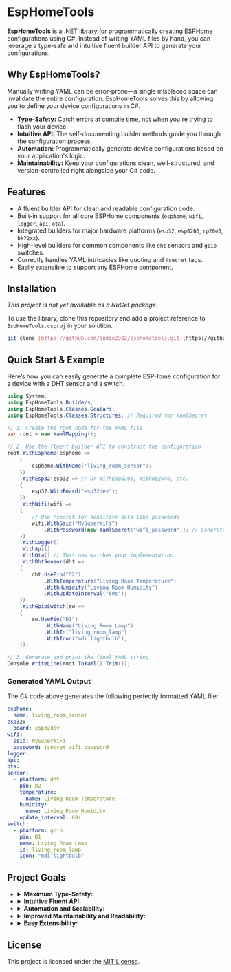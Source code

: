 # EspHomeTools

**EspHomeTools** is a .NET library for programmatically creating [ESPHome](https://esphome.io/) configurations using C#. Instead of writing YAML files by hand, you can leverage a type-safe and intuitive fluent builder API to generate your configurations.

## Why EspHomeTools?

Manually writing YAML can be error-prone—a single misplaced space can invalidate the entire configuration. EspHomeTools solves this by allowing you to define your device configurations in C#.

* **Type-Safety:** Catch errors at compile time, not when you're trying to flash your device.
* **Intuitive API:** The self-documenting builder methods guide you through the configuration process.
* **Automation:** Programmatically generate device configurations based on your application's logic.
* **Maintainability:** Keep your configurations clean, well-structured, and version-controlled right alongside your C# code.

## Features

* A fluent builder API for clean and readable configuration code.
* Built-in support for all core ESPHome components (`esphome`, `wifi`, `logger`, `api`, `ota`).
* Integrated builders for major hardware platforms (`esp32`, `esp8266`, `rp2040`, `bk72xx`).
* High-level builders for common components like `dht` sensors and `gpio` switches.
* Correctly handles YAML intricacies like quoting and `!secret` tags.
* Easily extensible to support any ESPHome component.

## Installation

*This project is not yet available as a NuGet package.*

To use the library, clone this repository and add a project reference to `EspHomeTools.csproj` in your solution.

```bash
git clone [https://github.com/andie2302/esphometools.git](https://github.com/andie2302/esphometools.git)
```

## Quick Start & Example

Here’s how you can easily generate a complete ESPHome configuration for a device with a DHT sensor and a switch.

```csharp
using System;
using EspHomeTools.Builders;
using EspHomeTools.Classes.Scalars;
using EspHomeTools.Classes.Structures; // Required for YamlSecret

// 1. Create the root node for the YAML file
var root = new YamlMapping();

// 2. Use the fluent builder API to construct the configuration
root.WithEsphome(esphome =>
    {
        esphome.WithName("living_room_sensor");
    })
    .WithEsp32(esp32 => // Or WithEsp8266, WithRp2040, etc.
    {
        esp32.WithBoard("esp32dev");
    })
    .WithWifi(wifi =>
    {
        // Use !secret for sensitive data like passwords
        wifi.WithSsid("MySuperWiFi")
            .WithPassword(new YamlSecret("wifi_password")); // Generates: !secret wifi_password
    })
    .WithLogger()
    .WithApi()
    .WithOta() // This now matches your implementation
    .WithDhtSensor(dht =>
    {
        dht.UsePin("D2")
            .WithTemperature("Living Room Temperature")
            .WithHumidity("Living Room Humidity")
            .WithUpdateInterval("60s");
    })
    .WithGpioSwitch(sw =>
    {
        sw.UsePin("D1")
            .WithName("Living Room Lamp")
            .WithId("living_room_lamp")
            .WithIcon("mdi:lightbulb");
    });

// 3. Generate and print the final YAML string
Console.WriteLine(root.ToYaml().Trim());
```

### Generated YAML Output

The C# code above generates the following perfectly formatted YAML file:

```yaml
esphome:
  name: living_room_sensor
esp32:
  board: esp32dev
wifi:
  ssid: MySuperWiFi
  password: !secret wifi_password
logger:
api:
ota:
sensor:
  - platform: dht
    pin: D2
    temperature:
      name: Living Room Temperature
    humidity:
      name: Living Room Humidity
    update_interval: 60s
switch:
  - platform: gpio
    pin: D1
    name: Living Room Lamp
    id: living_room_lamp
    icon: "mdi:lightbulb"
```

## Project Goals

* <details>
    <summary><strong>Maximum Type-Safety:</strong></summary>
    By using C#, errors are caught during development (compile-time), not when you're trying to flash your device. Manually writing YAML can be error-prone, as a single misplaced space can invalidate the entire configuration.
    </details>
* <details>
    <summary><strong>Intuitive Fluent API:</strong></summary>
    The self-documenting builder methods guide you through the configuration process, often eliminating the need to manually consult the ESPHome documentation.
    </details>
* <details>
    <summary><strong>Automation and Scalability:</strong></summary>
    Enables the programmatic creation of configurations. This is ideal for projects where configurations need to be generated dynamically based on application logic or for a large number of devices.
    </details>
* <details>
    <summary><strong>Improved Maintainability and Readability:</strong></summary>
    Keep your configurations clean, well-structured, and version-controlled—right alongside your C# code. This improves clarity compared to long, cumbersome YAML files.
    </details>
* <details>
    <summary><strong>Easy Extensibility:</strong></summary>
    The existing design makes it straightforward to add new ESPHome components. New builders can be easily created and integrated into the existing structure.
    </details>

## License

This project is licensed under the [MIT License](LICENSE).
